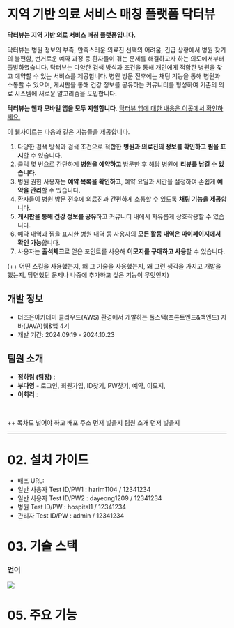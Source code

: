 # 지역 기반 의료 서비스 매칭 플랫폼 닥터뷰

<b>닥터뷰는 지역 기반 의료 서비스 매칭 플랫폼입니다.</b>

닥터뷰는 병원 정보의 부족, 만족스러운 의료진 선택의 어려움, 긴급 상황에서 병원 찾기의 불편함, 번거로운 예약 과정 등 환자들이 겪는 문제를 해결하고자 하는 의도에서부터 출발하였습니다. 닥터뷰는 다양한 검색 방식과 조건을 통해 개인에게 적합한 병원을 찾고 예약할 수 있는 서비스를 제공합니다. 병원 방문 전후에는 채팅 기능을 통해 병원과 소통할 수 있으며, 게시판을 통해 건강 정보를 공유하는 커뮤니티를 형성하여 기존의 의료 시스템에 새로운 알고리즘을 도입합니다.

<b>닥터뷰는 웹과 모바일 앱을 모두 지원합니다.</b> <a href="https://github.com/jhrchicken/DoctorViewApp">닥터뷰 앱에 대한 내용은 이곳에서 확인하세요.</a>

이 웹사이트는 다음과 같은 기능들을 제공합니다.

1. 다양한 검색 방식과 검색 조건으로 적합한 <b>병원과 의료진의 정보를 확인하고 찜을 표시</b>할 수 있습니다.
2. 클릭 몇 번으로 간단하게 <b>병원을 예약하고</b> 방문한 후 해당 병원에 <b>리뷰를 남길 수 있습니다</b>.
3. 병원 권한 사용자는 <b>예약 목록을 확인하고</b>, 예약 요일과 시간을 설정하여 손쉽게 <b>예약을 관리</b>할 수 있습니다.
4. 환자들이 병원 방문 전후에 의료진과 간편하게 소통할 수 있도록 <b>채팅 기능을 제공</b>합니다.
5. <b>게시판을 통해 건강 정보를 공유</b>하고 커뮤니티 내에서 자유롭게 상호작용할 수 있습니다.
6. 예약 내역과 찜을 표시한 병원 내역 등 사용자의 <b>모든 활동 내역은 마이페이지에서 확인 가능</b>합니다.
7. 사용자는 <b>출석체크</b>로 얻은 포인트를 사용해 <b>이모지를 구매하고 사용</b>할 수 있습니다.

(++ 어떤 스킬을 사용했는지, 왜 그 기술을 사용했는지, 왜 그런 생각을 가지고 개발을 했는지, 당면했던 문제나 나중에 추가하고 싶은 기능이 무엇인지)



## 개발 정보
<ul>
  <li>더조은아카데미 클라우드(AWS) 환경에서 개발하는 풀스택(프론트엔드&백엔드) 자바(JAVA)웹&앱 4기</li>
  <li>개발 기간: 2024.09.19 - 2024.10.23</li>
</ul>

## 팀원 소개
<ul>
  <li><b>정하림 (팀장)</b> : </li>
  <li><b>부다영</b> - 로그인, 회원가입, ID찾기, PW찾기, 예약, 이모지, </li>
  <li><b>이회리</b> : </li>
</ul>
<br />


++ 목차도 널어야 하고 배포 주소 먼저 넣을지 팀원 소개 먼저 넣을지

------------------------------------------------

# 02. 설치 가이드

- 배포 URL: 
- 일반 사용자 Test ID/PW1 : harim1104 / 12341234
- 일반 사용자 Test ID/PW2 : dayeong1209 / 12341234
- 병원 Test ID/PW : hospital1 / 12341234
- 관리자 Test ID/PW : admin / 12341234

# 03. 기술 스택

### 언어
 <img src="https://img.shields.io/badge/java-007396?style=for-the-badge&logo=java&logoColor=white"> 





# 05. 주요 기능












